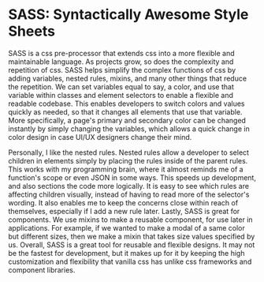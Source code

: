 # SASS: Syntactically Awesome Style Sheets

SASS is a css pre-processor that extends css into a more flexible and maintainable language. As projects grow, so does the complexity and repetition of css. SASS helps simplify the complex functions of css by adding variables, nested rules, mixins, and many other things that reduce the repetition. We can set variables equal to say, a color, and use that variable within classes and element selectors to enable a flexible and readable codebase. This enables developers to switch colors and values quickly as needed, so that it changes all elements that use that variable. More specifically, a page's primary and secondary color can be changed instantly by simply changing the variables, which allows a quick change in color design in case UI/UX designers change their mind. 

Personally, I like the nested rules. Nested rules allow a developer to select children in elements simply by placing the rules inside of the parent rules. This works with my programming brain, where it almost reminds me of a function's scope or even JSON in some ways. This speeds up development, and also sections the code more logically. It is easy to see which rules are affecting children visually, instead of having to read more of the selector's wording. It also enables me to keep the concerns close within reach of themselves, especially if I add a new rule later. Lastly, SASS is great for components. We use mixins to make a reusable component, for use later in applications. For example, if we wanted to make a modal of a same color but different sizes, then we make a mixin that takes size values specified by us. Overall, SASS is a great tool for reusable and flexible designs. It may not be the fastest for development, but it makes up for it by keeping the high customization and flexibility that vanilla css has unlike css frameworks and component libraries. 
